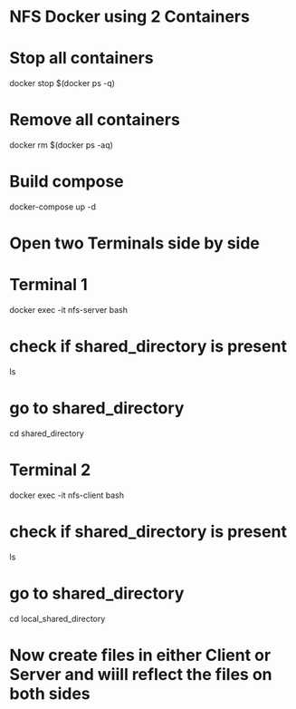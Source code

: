 # NFS Docker using 2 Containers

# Stop all containers
docker stop $(docker ps -q)

# Remove all containers
docker rm $(docker ps -aq)


# Build compose

docker-compose up -d

# Open two Terminals side by side

# Terminal 1

docker exec -it nfs-server bash

# check if shared_directory is present 
ls

# go to shared_directory

cd shared_directory



# Terminal 2

docker exec -it nfs-client bash

# check if shared_directory is present 

ls

# go to shared_directory

cd local_shared_directory


# Now create files in either Client or Server and wiill reflect the files on both sides